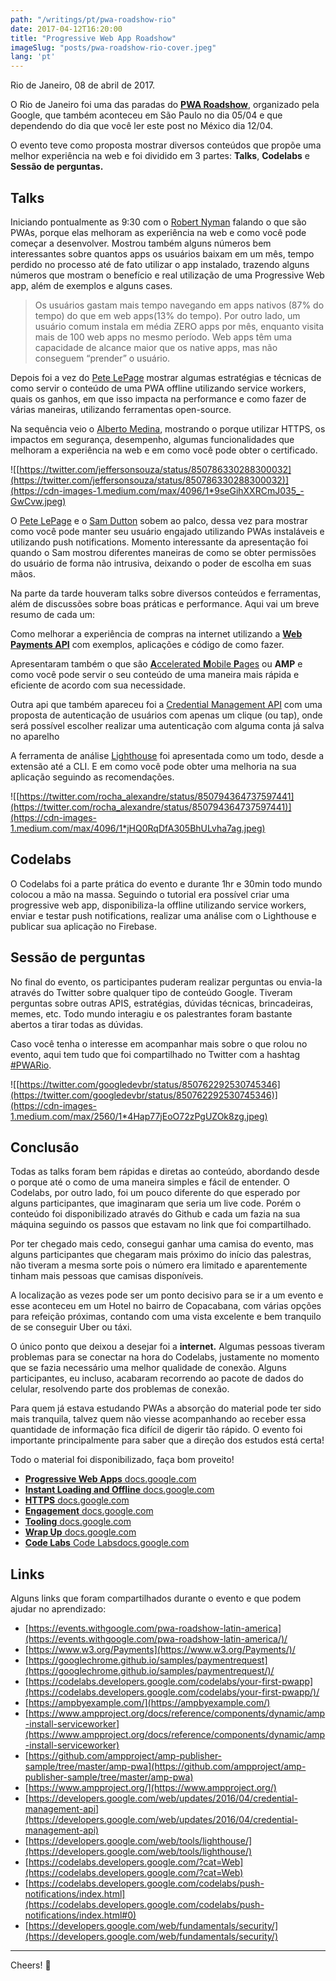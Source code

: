 ```yaml
---
path: "/writings/pt/pwa-roadshow-rio"
date: 2017-04-12T16:20:00
title: "Progressive Web App Roadshow"
imageSlug: "posts/pwa-roadshow-rio-cover.jpeg"
lang: 'pt'
---
```


Rio de Janeiro, 08 de abril de 2017.

O Rio de Janeiro foi uma das paradas do [**PWA Roadshow**](https://events.withgoogle.com/pwa-roadshow-latin-america/#content), organizado pela Google, que também aconteceu em São Paulo no dia 05/04 e que dependendo do dia que você ler este post no México dia 12/04.

O evento teve como proposta mostrar diversos conteúdos que propõe uma melhor experiência na web e foi dividido em 3 partes: **Talks**, **Codelabs** e **Sessão de perguntas.**

## Talks

Iniciando pontualmente as 9:30 com o [Robert Nyman](https://twitter.com/robertnyman) falando o que são PWAs, porque elas melhoram as experiência na web e como você pode começar a desenvolver. Mostrou também alguns números bem interessantes sobre quantos apps os usuários baixam em um mês, tempo perdido no processo até de fato utilizar o app instalado, trazendo alguns números que mostram o benefício e real utilização de uma Progressive Web app, além de exemplos e alguns cases.

> Os usuários gastam mais tempo navegando em apps nativos (87% do tempo) do que em web apps(13% do tempo). Por outro lado, um usuário comum instala em média ZERO apps por mês, enquanto visita mais de 100 web apps no mesmo período. Web apps têm uma capacidade de alcance maior que os native apps, mas não conseguem “prender” o usuário.

Depois foi a vez do [Pete LePage](https://twitter.com/petele) mostrar algumas estratégias e técnicas de como servir o conteúdo de uma PWA offline utilizando service workers, quais os ganhos, em que isso impacta na performance e como fazer de várias maneiras, utilizando ferramentas open-source.

Na sequência veio o [Alberto Medina](https://twitter.com/ialbmedina), mostrando o porque utilizar HTTPS, os impactos em segurança, desempenho, algumas funcionalidades que melhoram a experiência na web e em como você pode obter o certificado.

![[https://twitter.com/jeffersonsouza/status/850786330288300032](https://twitter.com/jeffersonsouza/status/850786330288300032)](https://cdn-images-1.medium.com/max/4096/1*9seGihXXRCmJ035_-GwCvw.jpeg)

O [Pete LePage](https://twitter.com/petele) e o [Sam Dutton](https://twitter.com/sw12) sobem ao palco, dessa vez para mostrar como você pode manter seu usuário engajado utilizando PWAs instaláveis e utilizando push notifications. Momento interessante da apresentação foi quando o Sam mostrou diferentes maneiras de como se obter permissões do usuário de forma não intrusiva, deixando o poder de escolha em suas mãos.

Na parte da tarde houveram talks sobre diversos conteúdos e ferramentas, além de discussões sobre boas práticas e performance. Aqui vai um breve resumo de cada um:

Como melhorar a experiência de compras na internet utilizando a [**Web Payments API**](https://developers.google.com/web/fundamentals/discovery-and-monetization/payment-request/?hl=pt-br) com exemplos, aplicações e código de como fazer.

Apresentaram também o que são [**A**ccelerated **M**obile **P**ages](https://codelabs.developers.google.com/codelabs/accelerated-mobile-pages-foundations/#0) ou **AMP** e como você pode servir o seu conteúdo de uma maneira mais rápida e eficiente de acordo com sua necessidade.

Outra api que também apareceu foi a [Credential Management API](https://developers.google.com/web/updates/2016/04/credential-management-api) com uma proposta de autenticação de usuários com apenas um clique (ou tap), onde será possível escolher realizar uma autenticação com alguma conta já salva no aparelho

A ferramenta de análise [Lighthouse](https://developers.google.com/web/tools/lighthouse/) foi apresentada como um todo, desde a extensão até a CLI. E em como você pode obter uma melhoria na sua aplicação seguindo as recomendações.

![[https://twitter.com/rocha_alexandre/status/850794364737597441](https://twitter.com/rocha_alexandre/status/850794364737597441)](https://cdn-images-1.medium.com/max/4096/1*jHQ0RqDfA305BhULvha7ag.jpeg)

## Codelabs

O Codelabs foi a parte prática do evento e durante 1hr e 30min todo mundo colocou a mão na massa. Seguindo o tutorial era possível criar uma progressive web app, disponibiliza-la offline utilizando service workers, enviar e testar push notifications, realizar uma análise com o Lighthouse e publicar sua aplicação no Firebase.

## Sessão de perguntas

No final do evento, os participantes puderam realizar perguntas ou envia-la através do Twitter sobre qualquer tipo de conteúdo Google. Tiveram perguntas sobre outras APIS, estratégias, dúvidas técnicas, brincadeiras, memes, etc. Todo mundo interagiu e os palestrantes foram bastante abertos a tirar todas as dúvidas.

Caso você tenha o interesse em acompanhar mais sobre o que rolou no evento, aqui tem tudo que foi compartilhado no Twitter com a hashtag [#PWARio](https://twitter.com/search?f=tweets&vertical=default&q=%23PWARio&src=typd).

![[https://twitter.com/googledevbr/status/850762292530745346](https://twitter.com/googledevbr/status/850762292530745346)](https://cdn-images-1.medium.com/max/2560/1*4Hap77jEoO72zPgUZOk8zg.jpeg)

## Conclusão

Todas as talks foram bem rápidas e diretas ao conteúdo, abordando desde o porque até o como de uma maneira simples e fácil de entender. O Codelabs, por outro lado, foi um pouco diferente do que esperado por alguns participantes, que imaginaram que seria um live code. Porém o conteúdo foi disponibilizado através do Github e cada um fazia na sua máquina seguindo os passos que estavam no link que foi compartilhado.

Por ter chegado mais cedo, consegui ganhar uma camisa do evento, mas alguns participantes que chegaram mais próximo do início das palestras, não tiveram a mesma sorte pois o número era limitado e aparentemente tinham mais pessoas que camisas disponíveis.

A localização as vezes pode ser um ponto decisivo para se ir a um evento e esse aconteceu em um Hotel no bairro de Copacabana, com várias opções para refeição próximas, contando com uma vista excelente e bem tranquilo de se conseguir Uber ou táxi.

O único ponto que deixou a desejar foi a **internet.** Algumas pessoas tiveram problemas para se conectar na hora do Codelabs, justamente no momento que se fazia necessário uma melhor qualidade de conexão. Alguns participantes, eu incluso, acabaram recorrendo ao pacote de dados do celular, resolvendo parte dos problemas de conexão.

Para quem já estava estudando PWAs a absorção do material pode ter sido mais tranquila, talvez quem não viesse acompanhando ao receber essa quantidade de informação fica difícil de digerir tão rápido. O evento foi importante principalmente para saber que a direção dos estudos está certa!

Todo o material foi disponibilizado, faça bom proveito!

- [**Progressive Web Apps** docs.google.com](https://docs.google.com/presentation/d/1pySKLv9XNSRlw-PusU0IQL6hRpnKyrjMeZ0UYfrmqwI/edit?usp=sharing)
- [**Instant Loading and Offline** docs.google.com](https://docs.google.com/presentation/d/1TJSaBfxiwm2pIsyQpd9PSbCuwqeKyqbKx4YGQFZRTfU/edit?usp=sharing)
- [**HTTPS** docs.google.com](https://docs.google.com/presentation/d/1nBKnk1v_5VlvvoKS34f-OL8rsnByL5sA_-5zyKrovp4/edit?usp=sharing)
- [**Engagement** docs.google.com](https://docs.google.com/presentation/d/1ZAQuIW3BCT1VvVPP-FyutKSc3tTjtno7q5dSvKqXytQ/edit?usp=sharing)
- [**Tooling** docs.google.com](https://docs.google.com/presentation/d/1uJ0N-84zCyrPPm4AsmvbQ-4l2wKJSIBDBHZGjP37atw/edit?usp=sharing)
- [**Wrap Up** docs.google.com](https://docs.google.com/presentation/d/1q8Qsqw26UkvOyEzJ9fLMC5X0W6H4R45uklS9GYlnClw/edit?usp=sharing)
- [**Code Labs** Code Labsdocs.google.com](https://docs.google.com/presentation/d/1LKKWqXu83qppVmSsYBHV7k5rjZGvmXQnKOCb_fmFhmA/edit?usp=sharing)

## Links

Alguns links que foram compartilhados durante o evento e que podem ajudar no aprendizado:

- [https://events.withgoogle.com/pwa-roadshow-latin-america](https://events.withgoogle.com/pwa-roadshow-latin-america/)/
- [https://www.w3.org/Payments](https://www.w3.org/Payments/)/
- [https://googlechrome.github.io/samples/paymentrequest](https://googlechrome.github.io/samples/paymentrequest/)/
- [https://codelabs.developers.google.com/codelabs/your-first-pwapp](https://codelabs.developers.google.com/codelabs/your-first-pwapp/)/
- [https://ampbyexample.com/](https://ampbyexample.com/)
- [https://www.ampproject.org/docs/reference/components/dynamic/amp-install-serviceworker](https://www.ampproject.org/docs/reference/components/dynamic/amp-install-serviceworker)
- [https://github.com/ampproject/amp-publisher-sample/tree/master/amp-pwa](https://github.com/ampproject/amp-publisher-sample/tree/master/amp-pwa)
- [https://www.ampproject.org/](https://www.ampproject.org/)
- [https://developers.google.com/web/updates/2016/04/credential-management-api](https://developers.google.com/web/updates/2016/04/credential-management-api)
- [https://developers.google.com/web/tools/lighthouse/](https://developers.google.com/web/tools/lighthouse/)
- [https://codelabs.developers.google.com/?cat=Web](https://codelabs.developers.google.com/?cat=Web)
- [https://codelabs.developers.google.com/codelabs/push-notifications/index.html](https://codelabs.developers.google.com/codelabs/push-notifications/index.html#0)
- [https://developers.google.com/web/fundamentals/security/](https://developers.google.com/web/fundamentals/security/)

*****

Cheers! 🍺